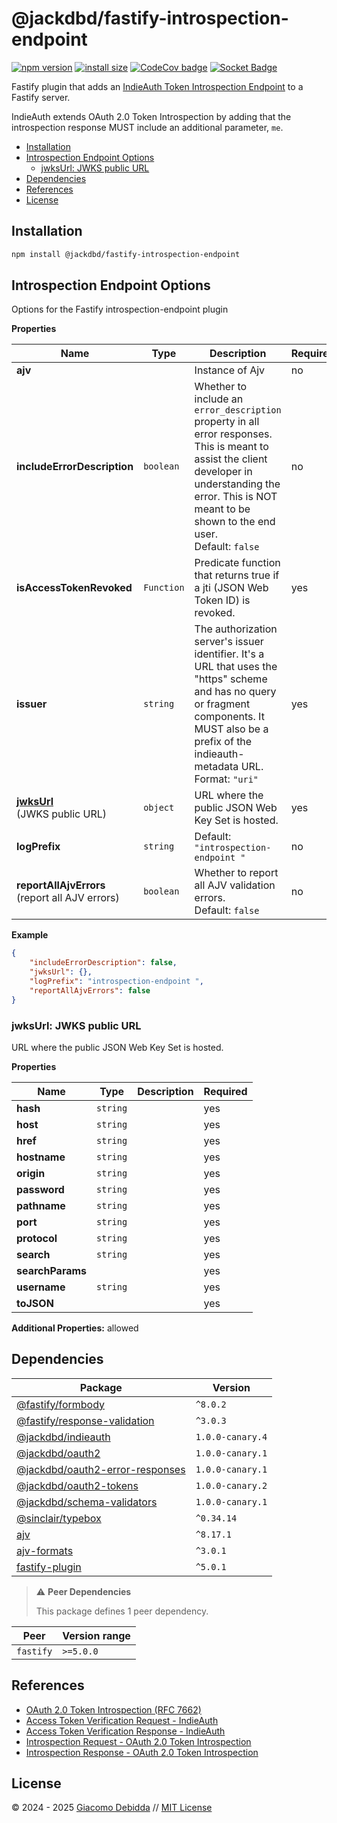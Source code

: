 # @jackdbd/fastify-introspection-endpoint

[![npm version](https://badge.fury.io/js/@jackdbd%2Ffastify-introspection-endpoint.svg)](https://badge.fury.io/js/@jackdbd%2Ffastify-introspection-endpoint)
[![install size](https://packagephobia.com/badge?p=@jackdbd/fastify-introspection-endpoint)](https://packagephobia.com/result?p=@jackdbd/fastify-introspection-endpoint)
[![CodeCov badge](https://codecov.io/gh/jackdbd/rapido/graph/badge.svg?token=BpFF8tmBYS)](https://app.codecov.io/gh/jackdbd/rapido?flags%5B0%5D=fastify-introspection-endpoint)
[![Socket Badge](https://socket.dev/api/badge/npm/package/@jackdbd/fastify-introspection-endpoint)](https://socket.dev/npm/package/@jackdbd/fastify-introspection-endpoint)

Fastify plugin that adds an [IndieAuth Token Introspection Endpoint](https://indieauth.spec.indieweb.org/#access-token-verification) to a Fastify server.

IndieAuth extends OAuth 2.0 Token Introspection by adding that the introspection response MUST include an additional parameter, `me`.

- [Installation](#installation)
- [Introspection Endpoint Options](#introspection-endpoint-options)
  - [jwksUrl: JWKS public URL](#jwksurl-jwks-public-url)
- [Dependencies](#dependencies)
- [References](#references)
- [License](#license)

## Installation

```sh
npm install @jackdbd/fastify-introspection-endpoint
```

## Introspection Endpoint Options

Options for the Fastify introspection-endpoint plugin

**Properties**

|Name|Type|Description|Required|
|----|----|-----------|--------|
|**ajv**||Instance of Ajv<br/>|no|
|**includeErrorDescription**|`boolean`|Whether to include an `error_description` property in all error responses. This is meant to assist the client developer in understanding the error. This is NOT meant to be shown to the end user.<br/>Default: `false`<br/>|no|
|**isAccessTokenRevoked**|`Function`|Predicate function that returns true if a jti (JSON Web Token ID) is revoked.<br/>|yes|
|**issuer**|`string`|The authorization server's issuer identifier. It's a URL that uses the "https" scheme and has no query or fragment components. It MUST also be a prefix of the indieauth-metadata URL.<br/>Format: `"uri"`<br/>|yes|
|[**jwksUrl**](#jwksurl)<br/>(JWKS public URL)|`object`|URL where the public JSON Web Key Set is hosted.<br/>|yes|
|**logPrefix**|`string`|Default: `"introspection-endpoint "`<br/>|no|
|**reportAllAjvErrors**<br/>(report all AJV errors)|`boolean`|Whether to report all AJV validation errors.<br/>Default: `false`<br/>|no|

**Example**

```json
{
    "includeErrorDescription": false,
    "jwksUrl": {},
    "logPrefix": "introspection-endpoint ",
    "reportAllAjvErrors": false
}
```

<a name="jwksurl"></a>
### jwksUrl: JWKS public URL

URL where the public JSON Web Key Set is hosted.

**Properties**

|Name|Type|Description|Required|
|----|----|-----------|--------|
|**hash**|`string`||yes|
|**host**|`string`||yes|
|**href**|`string`||yes|
|**hostname**|`string`||yes|
|**origin**|`string`||yes|
|**password**|`string`||yes|
|**pathname**|`string`||yes|
|**port**|`string`||yes|
|**protocol**|`string`||yes|
|**search**|`string`||yes|
|**searchParams**|||yes|
|**username**|`string`||yes|
|**toJSON**|||yes|

**Additional Properties:** allowed  

## Dependencies

| Package | Version |
|---|---|
| [@fastify/formbody](https://www.npmjs.com/package/@fastify/formbody) | `^8.0.2` |
| [@fastify/response-validation](https://www.npmjs.com/package/@fastify/response-validation) | `^3.0.3` |
| [@jackdbd/indieauth](https://www.npmjs.com/package/@jackdbd/indieauth) | `1.0.0-canary.4` |
| [@jackdbd/oauth2](https://www.npmjs.com/package/@jackdbd/oauth2) | `1.0.0-canary.1` |
| [@jackdbd/oauth2-error-responses](https://www.npmjs.com/package/@jackdbd/oauth2-error-responses) | `1.0.0-canary.1` |
| [@jackdbd/oauth2-tokens](https://www.npmjs.com/package/@jackdbd/oauth2-tokens) | `1.0.0-canary.2` |
| [@jackdbd/schema-validators](https://www.npmjs.com/package/@jackdbd/schema-validators) | `1.0.0-canary.1` |
| [@sinclair/typebox](https://www.npmjs.com/package/@sinclair/typebox) | `^0.34.14` |
| [ajv](https://www.npmjs.com/package/ajv) | `^8.17.1` |
| [ajv-formats](https://www.npmjs.com/package/ajv-formats) | `^3.0.1` |
| [fastify-plugin](https://www.npmjs.com/package/fastify-plugin) | `^5.0.1` |

> ⚠️ **Peer Dependencies**
>
> This package defines 1 peer dependency.

| Peer | Version range |
|---|---|
| `fastify` | `>=5.0.0` |

## References

- [OAuth 2.0 Token Introspection (RFC 7662)](https://www.rfc-editor.org/rfc/rfc7662)
- [Access Token Verification Request - IndieAuth](https://indieauth.spec.indieweb.org/#access-token-verification-request)
- [Access Token Verification Response - IndieAuth](https://indieauth.spec.indieweb.org/#access-token-verification-response)
- [Introspection Request - OAuth 2.0 Token Introspection](https://www.rfc-editor.org/rfc/rfc7662#section-2.1)
- [Introspection Response - OAuth 2.0 Token Introspection](https://www.rfc-editor.org/rfc/rfc7662#section-2.2)

## License

&copy; 2024 - 2025 [Giacomo Debidda](https://www.giacomodebidda.com/) // [MIT License](https://spdx.org/licenses/MIT.html)
